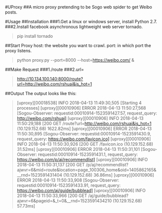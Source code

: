 #UProxy
##A micro proxy pretending to be Sogo web spider to get Weibo posts.

#Usage
##Installation
###1.Get a linux or windows server, install Python 2.7.
###2.Install facebook asynchronous lightweight web server tornado.
> pip install tornado

##Start Proxy
host: the website you want to crawl.
port: in which port the proxy listens.
> python proxy.py --port=8000 --host=https://weibo.com/ &

##Make Request
###1./route
###2.url=<some url you want to crawl>
> http://10.134.100.140:8000/route?url=http://weibo.com/rshuai&is_hot=1

##Output
The output looks like this:
> [uproxy][00018538] INFO 2018-04-13 11:49:30,505 [Starting 4 processes]
> [uproxy][00010906] ERROR 2018-04-13 11:50:27,568 [Sogou-Observer: requestid:00010914-1523591427.57, request_query: http://weibo.com/rshuai]
> [uproxy][00010906] INFO 2018-04-13 11:50:29,188 [200 GET /route?url=http://weibo.com/rshuai&is_hot=1 (10.129.152.68) 1622.82ms]
> [uproxy][00010906] ERROR 2018-04-13 11:50:30,895 [Sogou-Observer: requestid:00010914-1523591430.9, request_query: https://weibo.com/favicon.ico]
> [uproxy][00010906] INFO 2018-04-13 11:50:30,926 [200 GET /favicon.ico (10.129.152.68) 31.52ms]
> [uproxy][00010906] ERROR 2018-04-13 11:50:31,101 [Sogou-Observer: requestid:00010914-1523591431.1, request_query: https://weibo.com/p/aj/recommendlist]
> [uproxy][00010906] INFO 2018-04-13 11:50:31,137 [200 GET /p/aj/recommendlist?ajwvr=6&mid=route&location=page_100306_home&oid=1405862165&__rnd=1523591431404 (10.129.152.68) 36.86ms]
> [uproxy][00010906] ERROR 2018-04-13 11:50:33,908 [Sogou-Observer: requestid:00010914-1523591433.91, request_query: https://weibo.com/aj/guide/bubblead]
> [uproxy][00010906] INFO 2018-04-13 11:50:33,966 [200 GET /aj/guide/bubblead?ajwvr=6&pageid=&_t=0&__rnd=1523591434210 (10.129.152.68) 57.73ms]